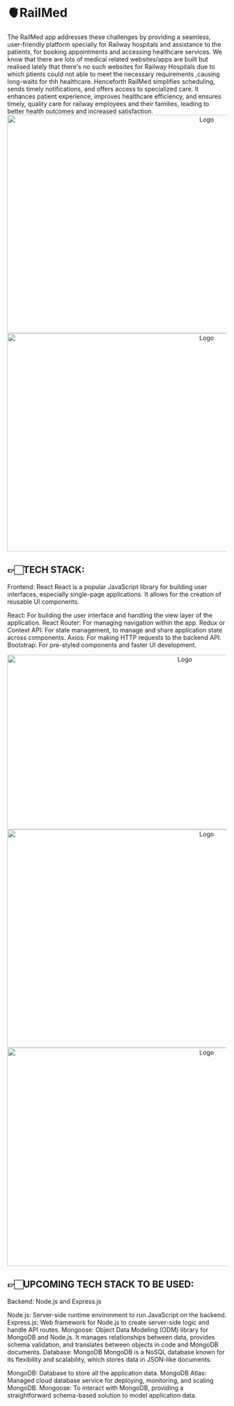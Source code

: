<h1 align="left">🫀RailMed</h1>
The RailMed app addresses these challenges by providing a seamless, user-friendly platform specially for Railway hospitals and assistance to the patients, for booking appointments and accessing healthcare services. We know that there are lots of medical related websites/apps are built but realised lately that there's no such websites for Railway Hospitals due to which ptients could not able to meet the necessary requirements ,causing long-waits for thh healthcare. Henceforth RailMed simplifies scheduling, sends timely notifications, and offers access to specialized care. It enhances patient experience, improves healthcare efficiency, and ensures timely, quality care for railway employees and their families, leading to better health outcomes and increased satisfaction.
<div align="center"> <img src="https://i.postimg.cc/tTFL7R93/Screenshot-2024-06-30-154050.png" alt="Logo" width="900" height="500"> </div>
<div align="center"> <img src="https://i.postimg.cc/8C7J65Xr/Screenshot-2024-06-30-154139.png" alt="Logo" width="900" height="500"> </div>

## 👉🏻TECH STACK:
Frontend: React
React is a popular JavaScript library for building user interfaces, especially single-page applications. It allows for the creation of reusable UI components.

React: For building the user interface and handling the view layer of the application.
React Router: For managing navigation within the app.
Redux or Context API: For state management, to manage and share application state across components.
Axios: For making HTTP requests to the backend API.
Bootstrap: For pre-styled components and faster UI development.

<div align="center"> <img src="https://i.postimg.cc/RCgBjRZ4/Screenshot-2024-06-30-154155.png" alt="Logo" width="800" height="400"> </div>
<div align="center"> <img src="https://i.postimg.cc/tJM87Bs6/Screenshot-2024-06-30-154103.png" alt="Logo" width="900" height="500"> </div>
<div align="center"> <img src="https://i.postimg.cc/3w1Sdt6w/Screenshot-2024-06-30-154123.png" alt="Logo" width="900" height="500"> </div>

## 👉🏻UPCOMING TECH STACK TO BE USED:
Backend: Node.js and Express.js

Node.js: Server-side runtime environment to run JavaScript on the backend.
Express.js: Web framework for Node.js to create server-side logic and handle API routes.
Mongoose: Object Data Modeling (ODM) library for MongoDB and Node.js. It manages relationships between data, provides schema validation, and translates between objects in code and MongoDB documents.
Database: MongoDB
MongoDB is a NoSQL database known for its flexibility and scalability, which stores data in JSON-like documents.

MongoDB: Database to store all the application data.
MongoDB Atlas: Managed cloud database service for deploying, monitoring, and scaling MongoDB.
Mongoose: To interact with MongoDB, providing a straightforward schema-based solution to model application data.
